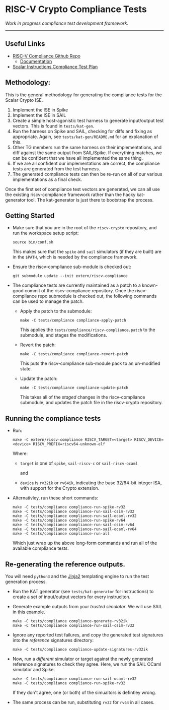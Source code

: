 
# RISC-V Crypto Compliance Tests

*Work in progress compliance test development framework.*

---

## Useful Links

- [RISC-V Compliance Github Repo](https://github.com/riscv/riscv-compliance)
  - [Documentation](https://github.com/riscv/riscv-compliance/tree/master/doc)
- [Scalar Instructions Compliance Test Plan](test-plan-scalar.adoc)


## Methodology:

This is the general methodology for generating the compliance tests for
the Scalar Crypto ISE.

1. Implement the ISE in Spike
2. Implement the ISE in SAIL
3. Create a simple host-agonistic test harness to generate input/output test
   vectors. This is found in `tests/kat-gen`.
4. Run the harness on Spike and SAIL, checking for diffs and fixing as
   appropriate. Again, see `tests/kat-gen/README.md` for an explanation
   of this.
5. Other TG members run the same harness on their implementations, and diff
   against the same output from SAIL/Spike. If everything matches, we can be
   confident that we have all implemented the same thing.
6. If we are all confident our implementations are correct, the compliance
   tests are generated from the test harness.
7. The generated compliance tests can then be re-run on all of our various
   implementations as a final check.

Once the first set of compliance test vectors are generated, we can all
use the existing riscv-compliance framework rather than the hacky
kat-generator tool. The kat-generator is just there to bootstrap the
process.

## Getting Started

- Make sure that you are in the root of the `riscv-crypto` repository, and
  run the workspace setup script:

  ```
  source bin/conf.sh
  ```

  This makes sure that the `spike` and `sail` simulators (if they are
  built) are in the `$PATH`, which is needed by the compliance framework.

- Ensure the riscv-compliance sub-module is checked out:

  ```
  git submodule update --init extern/riscv-compliance
  ```

- The compliance tests are currently maintained as a patch to a known-good
  commit of the riscv-compliance repository.
  Once the riscv-compliance repo submodule is checked out, the following
  commands can be used to manage the patch.

  - Apply the patch to the submodule:

    ```
    make -C tests/compliance compliance-apply-patch
    ```

    This applies the `tests/compliance/riscv-compliance.patch` to
    the submodule, and stages the modifications.

  - Revert the patch:
    
    ```
    make -C tests/compliance compliance-revert-patch
    ```
    
    This puts the riscv-compliance sub-module pack to an un-modified state.

  - Update the patch:
    
    ```
    make -C tests/compliance compliance-update-patch
    ```

    This takes all of the *staged* changes in the riscv-compliance
    submodule, and updates the patch file in the riscv-crypto
    repository.


## Running the compliance tests

- Run:

  ```make
  make -C extern/riscv-compliance RISCV_TARGET=<target> RISCV_DEVICE=<device> RISCV_PREFIX=riscv64-unknown-elf
  ```

  Where:

  - `target` is one of `spike`, `sail-riscv-c` or `sail-riscv-ocaml`

    and

  - `device` is `rv32ik` or `rv64ik`, indicating the base 32/64-bit integer
    ISA, with support for the Crypto extension.


- Alternativley, run these short commands:

  ```make
  make -C tests/compliance compliance-run-spike-rv32
  make -C tests/compliance compliance-run-sail-csim-rv32
  make -C tests/compliance compliance-run-sail-ocaml-rv32
  make -C tests/compliance compliance-run-spike-rv64
  make -C tests/compliance compliance-run-sail-csim-rv64
  make -C tests/compliance compliance-run-sail-ocaml-rv64
  make -C tests/compliance compliance-run-all
  ```

  Which just wrap up the above long-form commands and run all of the
  available compliance tests.


## Re-generating the reference outputs.

You will need `python3` and the [Jinja2](https://jinja.palletsprojects.com/en/2.11.x/) templating engine to run the test generation process.

- Run the KAT generator (see `tests/kat-generator` for instructions)
  to create a set of input/output vectors for every instruciton.

- Generate example outputs from your *trusted simulator*. We will use
  SAIL in this example.

  ```make
  make -C tests/compliance compliance-generate-rv32ik
  make -C tests/compliance compliance-run-sail-csim-rv32
  ```

- Ignore any reported test failures, and copy the generated test
  signatures into the *reference* signatures directory:

  ```
  make -C tests/compliance compliance-update-signatures-rv32ik
  ```

- Now, run a *different* simulator or target against the newly generated
  reference signatures to check they agree.
  Here, we run the SAIL OCaml simulator and Spike.

  ```make
  make -C tests/compliance compliance-run-sail-ocaml-rv32
  make -C tests/compliance compliance-run-spike-rv32
  ```

  If they don't agree, one (or both) of the simualtors is defintley wrong.

- The same process can be run, substituting `rv32` for `rv64` in all cases.

